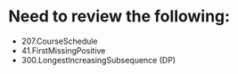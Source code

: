 # Need to review the following:

- 207.CourseSchedule
- 41.FirstMissingPositive
- 300.LongestIncreasingSubsequence (DP)
